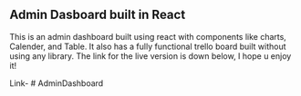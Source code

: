 ## Admin Dasboard built in React

This is an admin dashboard built using react with components like charts, Calender, and Table. It also has a fully functional trello board built without using any library. The link for the live version is down below, I hope u enjoy it!

Link-
#   A d m i n D a s h b o a r d 
 
 
